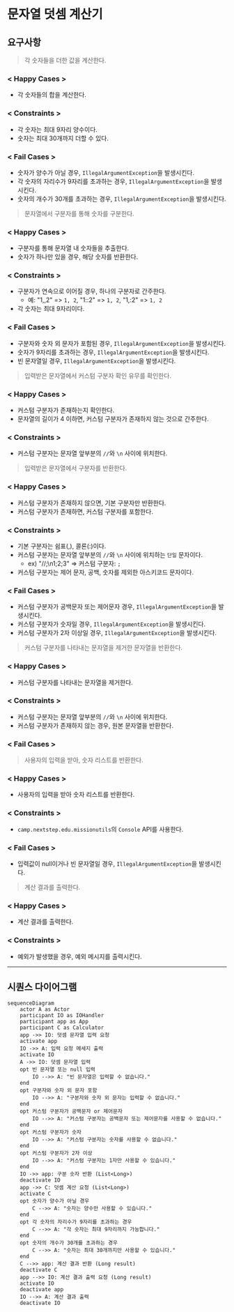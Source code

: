 # 문자열 덧셈 계산기

## 요구사항

> 각 숫자들을 더한 값을 계산한다.

### < Happy Cases >

- 각 숫자들의 합을 계산한다.

### < Constraints >

- 각 숫자는 최대 9자리 양수이다.
- 숫자는 최대 30개까지 더할 수 있다.

### < Fail Cases >

- 숫자가 양수가 아닐 경우, `IllegalArgumentException`을 발생시킨다.
- 각 숫자의 자리수가 9자리를 초과하는 경우, `IllegalArgumentException`을 발생시킨다.
- 숫자의 개수가 30개를 초과하는 경우, `IllegalArgumentException`을 발생시킨다.

> 문자열에서 구분자를 통해 숫자를 구분한다.

### < Happy Cases >

- 구분자를 통해 문자열 내 숫자들을 추출한다.
- 숫자가 하나만 있을 경우, 해당 숫자를 반환한다.

### < Constraints >

- 구분자가 연속으로 이어질 경우, 하나의 구분자로 간주한다.
    - 예: "1,,2" => `1, 2`, "1::2" => `1, 2`, "1,:2" => `1, 2`
- 각 숫자는 최대 9자리이다.

### < Fail Cases >

- 구분자와 숫자 외 문자가 포함된 경우, `IllegalArgumentException`을 발생시킨다.
- 숫자가 9자리를 초과하는 경우, `IllegalArgumentException`을 발생시킨다.
- 빈 문자열일 경우, `IllegalArgumentException`을 발생시킨다.

> 입력받은 문자열에서 커스텀 구분자 확인 유무를 확인한다.

### < Happy Cases >

- 커스텀 구분자가 존재하는지 확인한다.
- 문자열의 길이가 4 이하면, 커스텀 구분자가 존재하지 않는 것으로 간주한다.

### < Constraints >

- 커스텀 구분자는 문자열 앞부분의 `//`와 `\n` 사이에 위치한다.

> 입력받은 문자열에서 구분자를 반환한다.

### < Happy Cases >

- 커스텀 구분자가 존재하지 않으면, 기본 구분자만 반환한다.
- 커스텀 구분자가 존재하면, 커스텀 구분자를 포함한다.

### < Constraints >

- 기본 구분자는 쉼표(,), 콜론(:)이다.
- 커스텀 구분자는 문자열 앞부분의 `//`와 `\n` 사이에 위치하는 `단일` 문자이다.
    - ex) "//;\n1;2;3" => 커스텀 구분자: `;`
- 커스텀 구분자는 제어 문자, 공백, 숫자를 제외한 아스키코드 문자이다.

### < Fail Cases >

- 커스텀 구분자가 공백문자 또는 제어문자 경우, `IllegalArgumentException`을 발생시킨다.
- 커스텀 구분자가 숫자일 경우, `IllegalArgumentException`을 발생시킨다.
- 커스텀 구분자가 2자 이상일 경우, `IllegalArgumentException`을 발생시킨다.

> 커스텀 구분자를 나타내는 문자열을 제거한 문자열을 반환한다.

### < Happy Cases >

- 커스텀 구분자를 나타내는 문자열을 제거한다.

### < Constraints >

- 커스텀 구분자는 문자열 앞부분의 `//`와 `\n` 사이에 위치한다.
- 커스텀 구분자가 존재하지 않는 경우, 원본 문자열을 반환한다.

### < Fail Cases >

> 사용자의 입력을 받아, 숫자 리스트를 반환한다.

### < Happy Cases >

- 사용자의 입력을 받아 숫자 리스트를 반환한다.

### < Constraints >

- `camp.nextstep.edu.missionutils`의 `Console` API를 사용한다.

### < Fail Cases >

- 입력값이 null이거나 빈 문자열일 경우, `IllegalArgumentException`을 발생시킨다.

> 계산 결과를 출력한다.

### < Happy Cases >

- 계산 결과를 출력한다.

### < Constraints >

- 예외가 발생했을 경우, 예외 메시지를 출력시킨다.

---

## 시퀀스 다이어그램

```mermaid
sequenceDiagram
    actor A as Actor
    participant IO as IOHandler
    participant app as App
    participant C as Calculator
    app ->> IO: 덧셈 문자열 입력 요청
    activate app
    IO ->> A: 입력 요청 메세지 출력
    activate IO
    A ->> IO: 덧셈 문자열 입력
    opt 빈 문자열 또는 null 입력
        IO -->> A: "빈 문자열은 입력할 수 없습니다."
    end
    opt 구분자와 숫자 외 문자 포함
        IO -->> A: "구분자와 숫자 외 문자는 입력할 수 없습니다."
    end
    opt 커스텀 구분자가 공백문자 or 제어문자
        IO -->> A: "커스텀 구분자는 공백문자 또는 제어문자를 사용할 수 없습니다."
    end
    opt 커스텀 구분자가 숫자
        IO -->> A: "커스텀 구분자는 숫자를 사용할 수 없습니다."
    end
    opt 커스텀 구분자가 2자 이상
        IO -->> A: "커스텀 구분자는 1자만 사용할 수 있습니다."
    end
    IO ->> app: 구분 숫자 반환 (List<Long>)
    deactivate IO
    app ->> C: 덧셈 계산 요청 (List<Long>)
    activate C
    opt 숫자가 양수가 아닐 경우
        C -->> A: "숫자는 양수만 사용할 수 있습니다."
    end
    opt 각 숫자의 자리수가 9자리를 초과하는 경우
        C -->> A: "각 숫자는 최대 9자리까지 가능합니다."
    end
    opt 숫자의 개수가 30개를 초과하는 경우
        C -->> A: "숫자는 최대 30개까지만 사용할 수 있습니다."
    end
    C -->> app: 계산 결과 반환 (Long result)
    deactivate C
    app -->> IO: 계산 결과 출력 요청 (Long result)
    activate IO
    deactivate app
    IO -->> A: 계산 결과 출력
    deactivate IO
```
